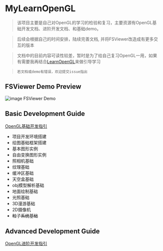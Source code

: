 # MyLearnOpenGL

> 该项目主要是自己对OpenGL的学习的检验和复习，主要资源有OpenGL基础开发文档、进阶开发文档、和基础demo。

> 后续会根据自己的时间安排，陆续完善文档, 并将FSViewer改造成有更多交互的版本

> 文档中的目前内容可读性较差，暂时是为了给自己复习OpenGL一用，如果有需要我再结合[LearnOpenGL](https://learnopengl-cn.github.io/)来做引导学习

> `若文档或demo有错误，欢迎提交issue指出`

## FSViewer Demo Preview
![image FSViewer Demo](http://ovwfvn3zo.bkt.clouddn.com/QQ20180513-075430@2x.png?imageView2/2/w/520/h/354/interlace/1/q/100)

## Basic Development Guide
[OpenGL基础开发指引](/docs/basic_note.md)

* 项目开发环境搭建
* 绘图基础框架搭建
* 基本图形实例
* 自由变换图形实例
* 照相机基础
* 纹理基础
* 缓冲区基础
* 天空盒基础
* obj模型解析基础
* 地面绘制基础
* 光照基础
* 3D漫游基础
* 2D摄像机
* <del>粒子系统基础</dev>

## Advanced Development Guide
[OpenGL进阶开发指引](/docs/improve_note.md)

